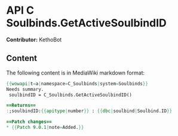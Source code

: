# API C Soulbinds.GetActiveSoulbindID

**Contributor:** KethoBot

## Content

The following content is in MediaWiki markdown format:

```mediawiki
{{wowapi|t=a|namespace=C_Soulbinds|system=Soulbinds}}
Needs summary.
 soulbindID = C_Soulbinds.GetActiveSoulbindID()

==Returns==
:;soulbindID:{{apitype|number}} : {{dbc|soulbind|Soulbind.ID}}

==Patch changes==
* {{Patch 9.0.1|note=Added.}}
```